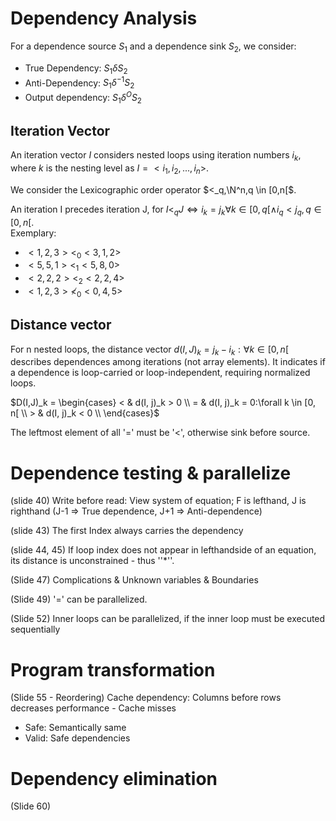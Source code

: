 # Dependency Analysis
For a dependence source $S_1$ and a dependence sink $S_2$, we consider: 
- True Dependency: $S_1 \delta S_2$
- Anti-Dependency: $S_1 \delta^{-1} S_2$
- Output dependency: $S_1 \delta^O S_2$

## Iteration Vector
An iteration vector $I$ considers nested loops using iteration numbers $i_k$, where $k$ is the nesting level as $I = < i_1, i_2, ..., i_n>$.

We consider the Lexicographic order operator $<_q,\N^n,q \in [0,n[$.

An iteration I precedes iteration J, for $I <_q J \Leftrightarrow i_k = j_k \forall k \in [0,q[ \land i_q < j_q, q\in [0,n[$.\
Exemplary:
* $<1,2,3> <_0 <3,1,2>$
* $<5,5,1> <_1 <5,8,0>$
* $<2,2,2> <_2 <2,2,4>$
* $<1,2,3> \nless_0 <0,4,5>$

## Distance vector
For n nested loops, the distance vector $d(I,J)_k = j_k - i_k:\forall k \in [0,n[$ describes dependences among iterations (not array elements). It indicates if a dependence is loop-carried or loop-independent, requiring normalized loops.

$D(I,J)_k = \begin{cases}
    < & d(I, j)_k > 0 \\
    = & d(I, j)_k = 0:\forall k \in [0, n[ \\
    > & d(I, j)_k < 0 \\
\end{cases}$

The leftmost element of all '=' must be '<', otherwise sink before source.

# Dependence testing & parallelize

(slide 40)
Write before read: View system of equation; F is lefthand, J is righthand (J-1 => True dependence, J+1 => Anti-dependence)

(slide 43)
The first Index always carries the dependency

(slide 44, 45)
If loop index does not appear in lefthandside of an equation, its distance is unconstrained - thus ''*''.

(Slide 47)
Complications & Unknown variables & Boundaries

(Slide 49)
'=' can be parallelized.

(Slide 52)
Inner loops can be parallelized, if the inner loop must be executed sequentially

# Program transformation
(Slide 55 - Reordering)
Cache dependency: Columns before rows decreases performance - Cache misses
- Safe: Semantically same
- Valid: Safe dependencies

# Dependency elimination
(Slide 60)

